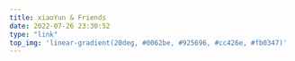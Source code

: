 ```yaml
---
title: xiaoYun & Friends
date: 2022-07-26 23:30:52
type: "link"
top_img: 'linear-gradient(20deg, #0062be, #925696, #cc426e, #fb0347)'
---
```

